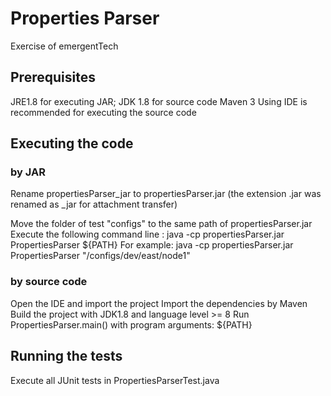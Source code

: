# Properties Parser

Exercise of emergentTech

## Prerequisites
JRE1.8 for executing JAR; JDK 1.8 for source code
Maven 3
Using IDE is recommended for executing the source code

## Executing the code
### by JAR
Rename propertiesParser_jar to propertiesParser.jar (the extension .jar was renamed as _jar for attachment transfer)

Move the folder of test "configs" to the same path of propertiesParser.jar
Execute the following command line :
java -cp propertiesParser.jar PropertiesParser ${PATH}
For example:
java -cp propertiesParser.jar PropertiesParser "/configs/dev/east/node1"

### by source code
Open the IDE and import the project
Import the dependencies by Maven
Build the project with JDK1.8 and language level >= 8
Run PropertiesParser.main() with program arguments: ${PATH}

## Running the tests
Execute all JUnit tests in PropertiesParserTest.java
